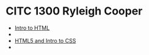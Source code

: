 # CITC 1300 Ryleigh Cooper

<ul>
    <li><a href= "intro_to_html/index.html" target= _blank>Intro to HTML</a><li>    
    <li><a href= "HTML5_intro_to_css/index.html" target= _blank>HTML5 and Intro to CSS</a><li>  
<ul>